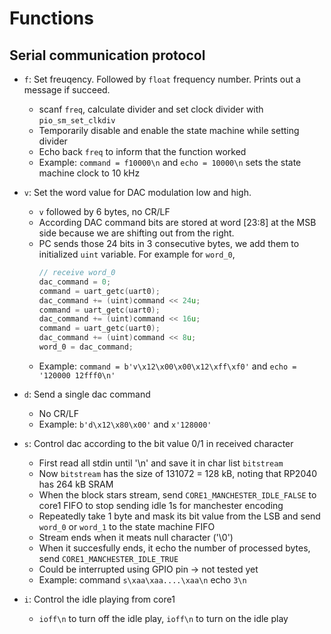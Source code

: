 # Functions

## Serial communication protocol
* `f`: Set freuqency. Followed by `float` frequency number. Prints out a message if succeed.
   
    * scanf `freq`, calculate divider and set clock divider with `pio_sm_set_clkdiv`
    * Temporarily disable and enable the state machine while setting divider
    * Echo back `freq` to inform that the function worked
    * Example: `command = f10000\n` and `echo = 10000\n` sets the state machine clock to 10 kHz
    
* `v`: Set the word value for DAC modulation low and high.
    * `v` followed by 6 bytes, no CR/LF
    * According DAC command bits are stored at word [23:8] at the MSB side because we are shifting out from the right.
    * PC sends those 24 bits in 3 consecutive bytes, we add them to initialized `uint` variable. For example for `word_0`,
        ```c
        // receive word_0
        dac_command = 0;
        command = uart_getc(uart0);
        dac_command += (uint)command << 24u;
        command = uart_getc(uart0);
        dac_command += (uint)command << 16u;
        command = uart_getc(uart0);
        dac_command += (uint)command << 8u;
        word_0 = dac_command;
        ```
    * Example: `command = b'v\x12\x00\x00\x12\xff\xf0'` and `echo = '120000 12fff0\n'`

* `d`: Send a single dac command
    * No CR/LF
    * Example: `b'd\x12\x80\x00'` and `x'128000'`

* `s`: Control dac according to the bit value 0/1 in received character
    * First read all stdin until '\n' and save it in char list `bitstream`
    * Now `bitstream` has the size of 131072 = 128 kB, noting that RP2040 has 264 kB SRAM
    * When the block stars stream, send `CORE1_MANCHESTER_IDLE_FALSE` to core1 FIFO to stop sending idle 1s for manchester encoding
    * Repeatedly take 1 byte and mask its bit value from the LSB and send `word_0` or `word_1` to the state machine FIFO
    * Stream ends when it meats null character ('\0')
    * When it succesfully ends, it echo the number of processed bytes, send `CORE1_MANCHESTER_IDLE_TRUE`
    * Could be interrupted using GPIO pin -> not tested yet
    * Example: command `s\xaa\xaa....\xaa\n` echo `3\n`

* `i`: Control the idle playing from core1
    * `ioff\n` to turn off the idle play, `ioff\n` to turn on the idle play
    